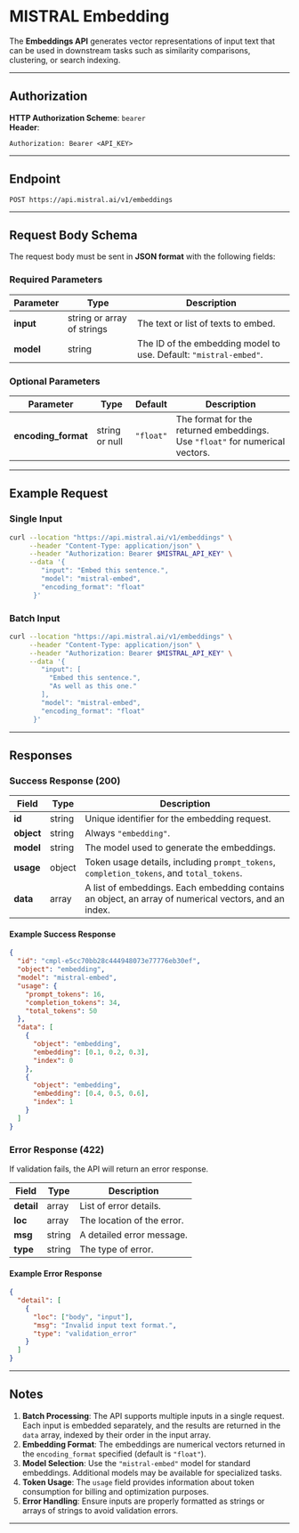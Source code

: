 
# MISTRAL Embedding

The **Embeddings API** generates vector representations of input text that can be used in downstream tasks such as similarity comparisons, clustering, or search indexing.

---

## Authorization

**HTTP Authorization Scheme**: `bearer`  
**Header**:  
```
Authorization: Bearer <API_KEY>
```

---

## Endpoint
```
POST https://api.mistral.ai/v1/embeddings
```

---

## Request Body Schema

The request body must be sent in **JSON format** with the following fields:

### Required Parameters

| Parameter           | Type                     | Description                                                      |
|---------------------|--------------------------|------------------------------------------------------------------|
| **input**           | string or array of strings | The text or list of texts to embed.                             |
| **model**           | string                   | The ID of the embedding model to use. Default: `"mistral-embed"`. |

### Optional Parameters

| Parameter           | Type                     | Default       | Description                                                      |
|---------------------|--------------------------|---------------|------------------------------------------------------------------|
| **encoding_format** | string or null           | `"float"`     | The format for the returned embeddings. Use `"float"` for numerical vectors. |

---

## Example Request

### Single Input
```bash
curl --location "https://api.mistral.ai/v1/embeddings" \
     --header "Content-Type: application/json" \
     --header "Authorization: Bearer $MISTRAL_API_KEY" \
     --data '{
        "input": "Embed this sentence.",
        "model": "mistral-embed",
        "encoding_format": "float"
      }'
```

### Batch Input
```bash
curl --location "https://api.mistral.ai/v1/embeddings" \
     --header "Content-Type: application/json" \
     --header "Authorization: Bearer $MISTRAL_API_KEY" \
     --data '{
        "input": [
          "Embed this sentence.",
          "As well as this one."
        ],
        "model": "mistral-embed",
        "encoding_format": "float"
      }'
```

---

## Responses

### Success Response (200)

| Field              | Type          | Description                                                                 |
|--------------------|---------------|-----------------------------------------------------------------------------|
| **id**             | string        | Unique identifier for the embedding request.                               |
| **object**         | string        | Always `"embedding"`.                                                      |
| **model**          | string        | The model used to generate the embeddings.                                 |
| **usage**          | object        | Token usage details, including `prompt_tokens`, `completion_tokens`, and `total_tokens`. |
| **data**           | array         | A list of embeddings. Each embedding contains an object, an array of numerical vectors, and an index. |

#### Example Success Response
```json
{
  "id": "cmpl-e5cc70bb28c444948073e77776eb30ef",
  "object": "embedding",
  "model": "mistral-embed",
  "usage": {
    "prompt_tokens": 16,
    "completion_tokens": 34,
    "total_tokens": 50
  },
  "data": [
    {
      "object": "embedding",
      "embedding": [0.1, 0.2, 0.3],
      "index": 0
    },
    {
      "object": "embedding",
      "embedding": [0.4, 0.5, 0.6],
      "index": 1
    }
  ]
}
```

### Error Response (422)

If validation fails, the API will return an error response.

| Field              | Type          | Description                                                                 |
|--------------------|---------------|-----------------------------------------------------------------------------|
| **detail**         | array         | List of error details.                                                     |
| **loc**            | array         | The location of the error.                                                 |
| **msg**            | string        | A detailed error message.                                                  |
| **type**           | string        | The type of error.                                                         |

#### Example Error Response
```json
{
  "detail": [
    {
      "loc": ["body", "input"],
      "msg": "Invalid input text format.",
      "type": "validation_error"
    }
  ]
}
```

---

## Notes

1. **Batch Processing**: The API supports multiple inputs in a single request. Each input is embedded separately, and the results are returned in the `data` array, indexed by their order in the input array.
2. **Embedding Format**: The embeddings are numerical vectors returned in the `encoding_format` specified (default is `"float"`).
3. **Model Selection**: Use the `"mistral-embed"` model for standard embeddings. Additional models may be available for specialized tasks.
4. **Token Usage**: The `usage` field provides information about token consumption for billing and optimization purposes.
5. **Error Handling**: Ensure inputs are properly formatted as strings or arrays of strings to avoid validation errors.

---
